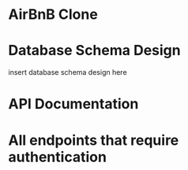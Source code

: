 # AirBnB Clone
# Database Schema Design
insert database schema design here
# API Documentation
# All endpoints that require authentication
